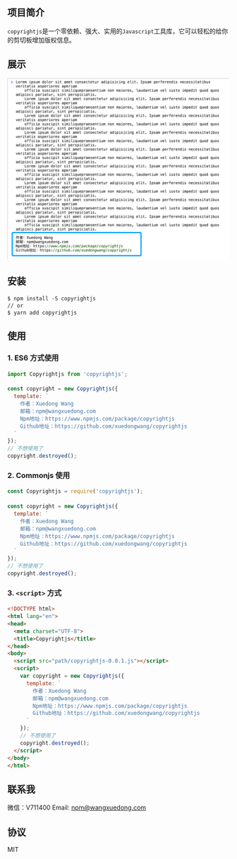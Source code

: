 ## 项目简介
`copyrightjs`是一个零依赖、强大、实用的`Javascript`工具库，它可以轻松的给你的剪切板增加版权信息。
## 展示
![展示图](./demo.png)
## 安装
```shell
$ npm install -S copyrightjs
// or
$ yarn add copyrightjs
```
## 使用
### 1. ES6 方式使用
```js
import Copyrightjs from 'copyrightjs';

const copyright = new Copyrightjs({
  template: `
    作者：Xuedong Wang
    邮箱：npm@wangxuedong.com
    Npm地址：https://www.npmjs.com/package/copyrightjs
    Github地址：https://github.com/xuedongwang/copyrightjs
  `
});
// 不想使用了
copyright.destroyed();
```
### 2. Commonjs 使用
```js
const Copyrightjs = require('copyrightjs');

const copyright = new Copyrightjs({
  template: `
    作者：Xuedong Wang
    邮箱：npm@wangxuedong.com
    Npm地址：https://www.npmjs.com/package/copyrightjs
    Github地址：https://github.com/xuedongwang/copyrightjs
  `
});
// 不想使用了
copyright.destroyed();
```
### 3. `<script>` 方式
```html
<!DOCTYPE html>
<html lang="en">
<head>
  <meta charset="UTF-8">
  <title>Copyrightjs</title>
</head>
<body>
  <script src="path/copyrightjs-0.0.1.js"></script>
  <script>
    var copyright = new Copyrightjs({
      template: `
        作者：Xuedong Wang
        邮箱：npm@wangxuedong.com
        Npm地址：https://www.npmjs.com/package/copyrightjs
        Github地址：https://github.com/xuedongwang/copyrightjs
      `
    });
    // 不想使用了
    copyright.destroyed();
  </script>
</body>
</html>
```
## 联系我
微信：V711400
Email: npm@wangxuedong.com
## 协议
MIT
